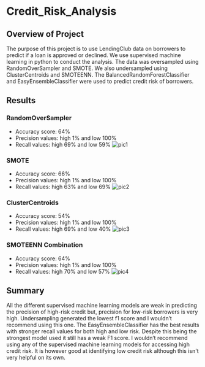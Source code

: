 # Credit_Risk_Analysis

## Overview of Project
The purpose of this project is to use LendingClub data on borrowers to predict if a loan is approved or declined. We use supervised machine learning in python to conduct the analysis. The data was oversampled using RandomOverSampler and SMOTE. We also undersampled using ClusterCentroids and SMOTEENN. The BalancedRandomForestClassifier and EasyEnsembleClassifier were used to predict credit risk of borrowers.

## Results
### RandomOverSampler 
* Accuracy score: 64%
* Precision values: high 1% and low 100%
* Recall values: high 69% and low 59%
![pic1](https://user-images.githubusercontent.com/103381098/183312433-9c13973a-d90a-4fd6-b796-2c6b3236e9e1.png)

### SMOTE 
* Accuracy score: 66%
* Precision values: high 1% and low 100%
* Recall values: high 63% and low 69%
![pic2](https://user-images.githubusercontent.com/103381098/183312440-107aaba0-21cb-4b5e-be0e-17a469168327.png)

### ClusterCentroids 
* Accuracy score: 54%
* Precision values: high 1% and low 100%
* Recall values: high 69% and low 40%
![pic3](https://user-images.githubusercontent.com/103381098/183312447-dd05e798-1970-4f21-b2f6-354f54817e4a.png)

### SMOTEENN Combination 
* Accuracy score: 64%
* Precision values: high 1% and low 100%
* Recall values: high 70% and low 57%
![pic4](https://user-images.githubusercontent.com/103381098/183312452-aba58351-87ec-46a8-aed3-9b3baa367008.png)

## Summary
All the different supervised machine learning models are weak in predicting the precision of high-risk credit but, precision for low-risk borrowers is very high. Undersampling generated the lowest f1 score and I wouldn’t recommend using this one. The EasyEnsembleClassifier has the best results with stronger recall values for both high and low risk. Despite this being the strongest model used it still has a weak F1 score. I wouldn’t recommend using any of the supervised machine learning models for accessing high credit risk. It is however good at identifying low credit risk although this isn't very helpful on its own.

